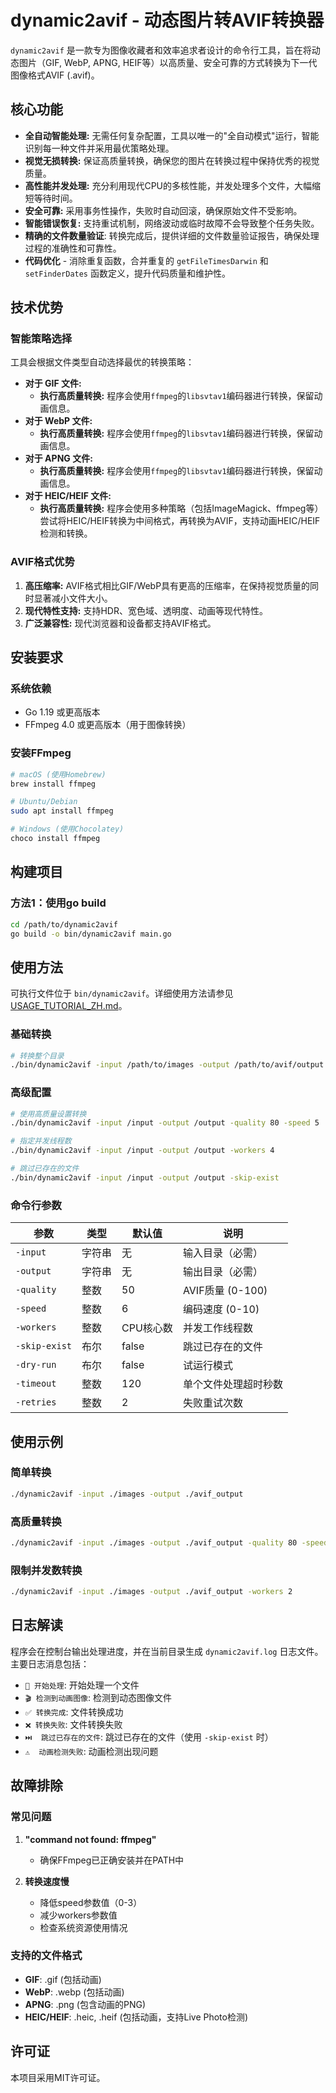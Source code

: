 # dynamic2avif - 动态图片转AVIF转换器

`dynamic2avif` 是一款专为图像收藏者和效率追求者设计的命令行工具，旨在将动态图片（GIF, WebP, APNG, HEIF等）以高质量、安全可靠的方式转换为下一代图像格式AVIF (.avif)。

## 核心功能

- **全自动智能处理:** 无需任何复杂配置，工具以唯一的"全自动模式"运行，智能识别每一种文件并采用最优策略处理。
- **视觉无损转换:** 保证高质量转换，确保您的图片在转换过程中保持优秀的视觉质量。
- **高性能并发处理:** 充分利用现代CPU的多核性能，并发处理多个文件，大幅缩短等待时间。
- **安全可靠:** 采用事务性操作，失败时自动回滚，确保原始文件不受影响。
- **智能错误恢复:** 支持重试机制，网络波动或临时故障不会导致整个任务失败。
- **精确的文件数量验证**: 转换完成后，提供详细的文件数量验证报告，确保处理过程的准确性和可靠性。
- **代码优化** - 消除重复函数，合并重复的 `getFileTimesDarwin` 和 `setFinderDates` 函数定义，提升代码质量和维护性。

## 技术优势

### 智能策略选择

工具会根据文件类型自动选择最优的转换策略：

- **对于 GIF 文件:**
  - **执行高质量转换:** 程序会使用`ffmpeg`的`libsvtav1`编码器进行转换，保留动画信息。
- **对于 WebP 文件:**
  - **执行高质量转换:** 程序会使用`ffmpeg`的`libsvtav1`编码器进行转换，保留动画信息。
- **对于 APNG 文件:**
  - **执行高质量转换:** 程序会使用`ffmpeg`的`libsvtav1`编码器进行转换，保留动画信息。
- **对于 HEIC/HEIF 文件:**
  - **执行高质量转换:** 程序会使用多种策略（包括ImageMagick、ffmpeg等）尝试将HEIC/HEIF转换为中间格式，再转换为AVIF，支持动画HEIC/HEIF检测和转换。

### AVIF格式优势

1. **高压缩率:** AVIF格式相比GIF/WebP具有更高的压缩率，在保持视觉质量的同时显著减小文件大小。
2. **现代特性支持:** 支持HDR、宽色域、透明度、动画等现代特性。
3. **广泛兼容性:** 现代浏览器和设备都支持AVIF格式。

## 安装要求

### 系统依赖
- Go 1.19 或更高版本
- FFmpeg 4.0 或更高版本（用于图像转换）

### 安装FFmpeg
```bash
# macOS (使用Homebrew)
brew install ffmpeg

# Ubuntu/Debian
sudo apt install ffmpeg

# Windows (使用Chocolatey)
choco install ffmpeg
```

## 构建项目

### 方法1：使用go build
```bash
cd /path/to/dynamic2avif
go build -o bin/dynamic2avif main.go
```

## 使用方法

可执行文件位于 `bin/dynamic2avif`。详细使用方法请参见 [USAGE_TUTORIAL_ZH.md](../USAGE_TUTORIAL_ZH.md)。

### 基础转换
```bash
# 转换整个目录
./bin/dynamic2avif -input /path/to/images -output /path/to/avif/output
```

### 高级配置
```bash
# 使用高质量设置转换
./bin/dynamic2avif -input /input -output /output -quality 80 -speed 5

# 指定并发线程数
./bin/dynamic2avif -input /input -output /output -workers 4

# 跳过已存在的文件
./bin/dynamic2avif -input /input -output /output -skip-exist
```

### 命令行参数

| 参数 | 类型 | 默认值 | 说明 |
|------|------|--------|------|
| `-input` | 字符串 | 无 | 输入目录（必需） |
| `-output` | 字符串 | 无 | 输出目录（必需） |
| `-quality` | 整数 | 50 | AVIF质量 (0-100) |
| `-speed` | 整数 | 6 | 编码速度 (0-10) |
| `-workers` | 整数 | CPU核心数 | 并发工作线程数 |
| `-skip-exist` | 布尔 | false | 跳过已存在的文件 |
| `-dry-run` | 布尔 | false | 试运行模式 |
| `-timeout` | 整数 | 120 | 单个文件处理超时秒数 |
| `-retries` | 整数 | 2 | 失败重试次数 |

## 使用示例

### 简单转换
```bash
./dynamic2avif -input ./images -output ./avif_output
```

### 高质量转换
```bash
./dynamic2avif -input ./images -output ./avif_output -quality 80 -speed 4
```

### 限制并发数转换
```bash
./dynamic2avif -input ./images -output ./avif_output -workers 2
```

## 日志解读

程序会在控制台输出处理进度，并在当前目录生成 `dynamic2avif.log` 日志文件。主要日志消息包括：

- `🔄 开始处理`: 开始处理一个文件
- `🎬 检测到动画图像`: 检测到动态图像文件
- `✅ 转换完成`: 文件转换成功
- `❌ 转换失败`: 文件转换失败
- `⏭️  跳过已存在的文件`: 跳过已存在的文件（使用 `-skip-exist` 时）
- `⚠️  动画检测失败`: 动画检测出现问题

## 故障排除

### 常见问题

1. **"command not found: ffmpeg"**
   - 确保FFmpeg已正确安装并在PATH中

2. **转换速度慢**
   - 降低speed参数值（0-3）
   - 减少workers参数值
   - 检查系统资源使用情况

### 支持的文件格式

- **GIF**: .gif (包括动画)
- **WebP**: .webp (包括动画)
- **APNG**: .png (包含动画的PNG)
- **HEIC/HEIF**: .heic, .heif (包括动画，支持Live Photo检测)

## 许可证

本项目采用MIT许可证。